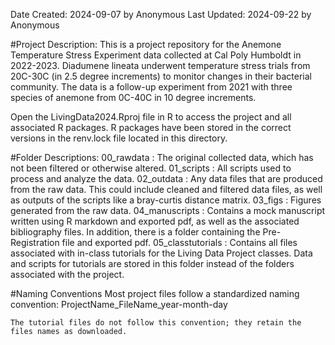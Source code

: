 Date Created: 2024-09-07 by Anonymous
Last Updated: 2024-09-22 by Anonymous

#Project Description: 
This is a project repository for the Anemone Temperature Stress Experiment data collected at Cal Poly Humboldt in 2022-2023. Diadumene lineata underwent temperature stress trials from 20C-30C (in 2.5 degree increments) to monitor changes in their bacterial community. The data is a follow-up experiment from 2021 with three species of anemone from 0C-40C in 10 degree increments.

Open the LivingData2024.Rproj file in R to access the project and all associated R packages. R packages have been stored in the correct versions in the renv.lock file located in this directory.

#Folder Descriptions:
	00_rawdata : The original collected data, which has not been filtered or otherwise altered. 
	01_scripts : All scripts used to process and analyze the data.
	02_outdata : Any data files that are produced from the raw data. This could include cleaned and filtered data files, as well as outputs of the scripts like a bray-curtis distance matrix. 
	03_figs : Figures generated from the raw data.
	04_manuscripts : Contains a mock manuscript written using R markdown and exported pdf, as well as the associated bibliography files. In addition, there is a folder containing the Pre-Registration file and exported pdf. 
	05_classtutorials : Contains all files associated with in-class tutorials for the Living Data Project classes. Data and scripts for tutorials are stored in this folder instead of the folders associated with the project.


#Naming Conventions
	Most project files follow a standardized naming convention:
	ProjectName_FileName_year-month-day
	
	The tutorial files do not follow this convention; they retain the files names as downloaded. 